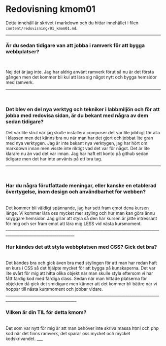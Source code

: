 ---
---
Redovisning kmom01
=========================

Detta innehåll är skrivet i markdown och du hittar innehållet i filen `content/redovisning/01_kmom01.md`.</br>
________________________________________________
<h3>Är du sedan tidigare van att jobba i ramverk för att bygga webbplatser?</h3></br>

Nej det är jag inte. Jag har aldrig använt ramverk förut så nu är det första gången men
det kommer bli kul att lära sig något nytt och bygga hemsidor med ramverk.
__________________________________________________________________________________________________________________
</br>
<h3>Det blev en del nya verktyg och tekniker i labbmiljön och för att jobba med redovisa sidan, är du bekant med några av dem sedan tidigare?</h3>

Det var lite strul när jag skulle installera composer det var lite jobbigt för alla i klassen men det känns bra nu när man har det gjort och jobbat lite gran med
nya verktygen. Jag är inte bekant nya verktygen, jag har hört om markdown innan men visste inte riktigt vad det var för något. Det är lite klarare nu än vad det var
innan. Jag har haft ett konto på github sedan tidigare men det har inte använts på ett bra tag.
__________________________________________________________________________________________________________________
</br>
<h3>Har du några förutfattade meningar, eller kanske en etablerad övertygelse, inom design och användbarhet för webben?</h3></br>
Det kommer bli väldigt spännande, jag har sett fram emot dena kursen länge. Vi kommer lära oss mycket mer styling och hur man kan göra ännu snyggare hemsidor. Jag gillar
att styla så den här kursen är jätte intressant för mig och ser fram emot att lära mig LESS vid nästa kursmoment.
_________________________________________________________________________________________________________________
</br>
<h3>Hur kändes det att styla webbplatsen med CSS? Gick det bra?</h3></br>
Det kändes bra och gick även bra med stylingen för att man har redan haft en kurs i CSS så det hjälpte mycket för att bygga på kunskaperna. Det var lite svårt för mig att
hitta olika objekt när man skulle styla eftersom vi har fått färdig kod med färdiga class. Sedan när man hittade platserna för objekten då gick det smidigare men känner
att det kommer bli bättre när vi hoppar till nästa kursmoment och jobbar vidare.
__________________________________________________________________________________________________________________
</br>
<h3>Vilken är din TIL för detta kmom?</h3></br>
Det som var nytt för mig är att man behöver inte skriva massa html och php kod när det finns ramverk, det sparar oss mycket och mycket kodskrivandet.
___
